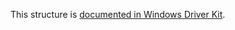 This structure is [documented in Windows Driver Kit](https://learn.microsoft.com/en-us/windows-hardware/drivers/ddi/ntddk/ns-ntddk-_file_fs_sector_size_information).
